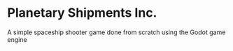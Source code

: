 # Planetary Shipments Inc.

A simple spaceship shooter game done from scratch using the Godot game engine
